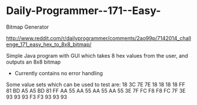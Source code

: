 Daily-Programmer--171--Easy-
============================

Bitmap Generator

http://www.reddit.com/r/dailyprogrammer/comments/2ao99p/7142014_challenge_171_easy_hex_to_8x8_bitmap/

Simple Java program with GUI which takes 8 hex values from the user, and outputs an 8x8 bitmap

- Currently contains no error handling


Some value sets which can be used to test are:
18 3C 7E 7E 18 18 18 18
FF 81 BD A5 A5 BD 81 FF
AA 55 AA 55 AA 55 AA 55
3E 7F FC F8 F8 FC 7F 3E
93 93 93 F3 F3 93 93 93
